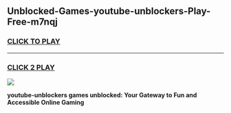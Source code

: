 
## Unblocked-Games-youtube-unblockers-Play-Free-m7nqj
<h3>
<a href="https://premium76.site?title=youtube-unblockers&ref=10A">CLICK TO PLAY</a></h3>
<hr>

<h3>
<a href="https://premium76.site?title=youtube-unblockers&ref=10A">CLICK 2 PLAY</a>
  
</h3>

<a href="https://premium76.site?title=youtube-unblockers&ref=10A"><img src="https://clearcache.store/games.png"></a>


**youtube-unblockers games unblocked: Your Gateway to Fun and Accessible Online Gaming**
